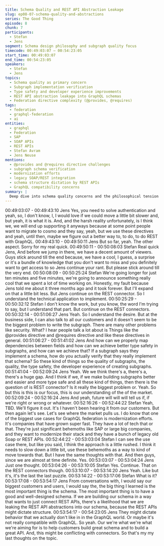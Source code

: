 ```yaml
---
title: Schema Quality and REST API Abstraction Leakage
slug: ep08-07-schema-quality-and-abstractions
series: The Good Thing
episode: 8
chunk: 7
participants:
  - Stefan
  - Jens
segment: Schema design philosophy and subgraph quality focus
timecode: 00:49:03:07 – 00:54:23:05
start_time: 00:49:03:07
end_time: 00:54:23:05
speakers:
  - Stefan
  - Jens
topics:
  - Schema quality as primary concern
  - Subgraph implementation verification
  - Type safety and developer experience improvements
  - REST API abstraction leakage into GraphQL schemas
  - Federation directive complexity (@provides, @requires)
tags:
  - federation
  - graphql-federation
  - ai
entities:
  - graphql
  - Federation
  - SAP
  - SOAP APIs
  - REST APIs
  - Stefan Avram
  - Jens Neuse
mentions:
  - @provides and @requires directive challenges
  - subgraph schema verification
  - modernization efforts
  - legacy SOAP/REST integration
  - schema structure dictation by REST APIs
  - GraphQL compatibility concerns
summary: |
  Deep dive into schema quality concerns and the philosophical tension between REST connector convenience and GraphQL best practices. Jens argues that REST APIs can leak their abstractions into GraphQL schemas, potentially compromising schema design quality, while emphasizing the importance of well-designed schemas over convenient integration shortcuts.
---
```


00:49:03:07 - 00:49:43:10
Jens
Yes, you need to solve authentication and yeah, so, I don't know, I, I would love if we could
move a little bit slower and, but yeah, it is what it is. And, and the harsh reality unfortunately, is I
think we, we will end up supporting it anyways because at some point people want to migrate to
cosmo and they say, yeah, but we use these directives and yeah, until then, maybe we figure
out a better way to, to do, to do REST with GraphQL.
00:49:43:10 - 00:49:50:11
Jens
But so far, yeah. The other aspect. Sorry for my real quick.
00:49:50:11 - 00:50:08:03
Stefan
Real quick Jens, And before we jump in there, we have a decent amount of viewers. Guys stick
around till the end because, we have a cool, I guess, a surprise or it's a bundle of knowledge
that you don't want to miss and you definitely want to get access to so Jens continue your rant.
But please stick around till the very end.
00:50:08:09 - 00:50:25:24
Stefan
We're going longer for just ten minutes and five minutes, we're going to announce something
really cool that we spent a lot of time working on. Honestly, my fault because Jens told me about
it three months ago and it took forever. But I'll expand on that a little bit less. But Jens continue
on the REST connector. So I understand the technical application to implement.
00:50:25:29 - 00:50:32:12
Stefan
I don't know the work, but you know, the word I'm trying to say, but I understand that part. But
continue on the REST connectors.
00:50:32:14 - 00:51:06:27
Jens
Yeah. So I understand the desire. But at the business side, I can also talk to all our customers
and it doesn't seem to be the biggest problem to write the subgraph. There are many other
problems like security. What? I hear people talk a lot about is Things like the @provides
directive and @requires directive and like these directives in general.
00:51:06:27 - 00:51:41:02
Jens
And how can we properly map dependencies between fields and how can we achieve better
type safety in subgraphs, and how can we achieve that? If a subgraph says they implement a
schema, how do you actually verify that they really implement that schema? So these kind of
things so the quality of subgraphs, the quality, the type safety, the developer experience of
creating subgraphs.
00:51:41:04 - 00:52:09:24
Jens
Yeah. We we think there's a, there's a, there's a huge gap. And I think if we, if we make building
subgraphs better and easier and more type safe and all these kind of things, then there is the
question of is REST connector? Is it really the biggest problem or. Yeah. So but this is this is our
focus, this is our understanding of the of the market.
00:52:09:24 - 00:52:16:24
Jens
And yeah, future will will will tell us if, if we're right or wrong or whatever.
00:52:16:26 - 00:52:44:22
Stefan
Yeah, TBD. We'll figure it out. It's I haven't been hearing it from our customers. But then again
let's see. Let's see where the market pulls us. I do know that one of the biggest use cases for
GraphQL federation is modernization efforts. It's companies that have grown super fast. They
have a lot of tech that or that. They're just significant behemoths like SAP or large big
companies, and they want to modernize their stack and they have a bunch of legacy old Soap
or REST APIs.
00:52:44:22 - 00:53:03:04
Stefan
I can see the use case there, but like you said, I think the approach is a little rushed. I think it
needs to slow down a little bit, use these behemoths as a way to kind of move towards that. But
I have the same thoughts with that. And then guys, since we are almost at time definite. Yes.
00:53:03:07 - 00:53:04:24
Jens
Just one thought.
00:53:04:26 - 00:53:10:05
Stefan
Yes. Continue. That on the REST connectors though.
00:53:10:07 - 00:53:14:20
Jens
Yeah. Like but it's, it's the last the last puzzle.
00:53:14:22 - 00:53:17:06
Stefan
What is it?
00:53:17:08 - 00:53:54:17
Jens
From conversations with, I would say our biggest customers and users, I would say the, the big
thing I learned is the most important thing is the schema. The most important thing is to have a
good and well-designed schema. If we are building our schema in a way that wants to just
connect REST APIs, there's a likelihood that we are leaking the REST API abstractions into our
schema, because the REST APIs might dictate structure.
00:53:54:17 - 00:54:23:05
Jens
They might dictate behavior that we actually don't like in in the GraphQL world. Or maybe it's not
really compatible with GraphQL. So yeah. Our we're what we're what we're aiming for is to help
customers build great schema and to build a great API. And, this might be conflicting with
connectors. So that's my my last thoughts on the topic.